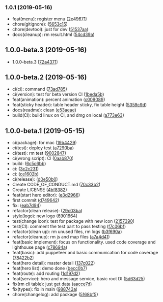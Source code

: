 ## <small>1.0.1 (2019-05-16)</small>

* feat(menu): register menu ([2e49671](https://github.com/dreambo8563/angular-electron-hero/commit/2e49671))
* chore(gitignore): ([5653c15](https://github.com/dreambo8563/angular-electron-hero/commit/5653c15))
* chore(devtool): just for dev ([51537aa](https://github.com/dreambo8563/angular-electron-hero/commit/51537aa))
* docs(cleanup): rm result.html ([54cd39a](https://github.com/dreambo8563/angular-electron-hero/commit/54cd39a))



## 1.0.0-beta.3 (2019-05-16)

* 1.0.0-beta.3 ([72a4371](https://github.com/dreambo8563/angular-electron-hero/commit/72a4371))



## 1.0.0-beta.2 (2019-05-16)

* ci(ci): command ([73ad785](https://github.com/dreambo8563/angular-electron-hero/commit/73ad785))
* ci(version): test for beta version CI ([1beda5b](https://github.com/dreambo8563/angular-electron-hero/commit/1beda5b))
* feat(animation): percent animation ([c009089](https://github.com/dreambo8563/angular-electron-hero/commit/c009089))
* feat(sticky header): table header sticky, fix table height ([5359c9d](https://github.com/dreambo8563/angular-electron-hero/commit/5359c9d))
* docs(readme): clean ([e53aeae](https://github.com/dreambo8563/angular-electron-hero/commit/e53aeae))
* build(CI): build linux on CI, and dmg on local ([a773e63](https://github.com/dreambo8563/angular-electron-hero/commit/a773e63))



## 1.0.0-beta.1 (2019-05-15)

* ci(package): for mac ([19b4429](https://github.com/dreambo8563/angular-electron-hero/commit/19b4429))
* ci(test): deploy test ([a7290ba](https://github.com/dreambo8563/angular-electron-hero/commit/a7290ba))
* ci(test): rm test ([9002847](https://github.com/dreambo8563/angular-electron-hero/commit/9002847))
* ci(wrong script): CI ([0aab870](https://github.com/dreambo8563/angular-electron-hero/commit/0aab870))
* build: ([6c5c6bb](https://github.com/dreambo8563/angular-electron-hero/commit/6c5c6bb))
* ci: ([3c2c231](https://github.com/dreambo8563/angular-electron-hero/commit/3c2c231))
* ci: ([ce1602b](https://github.com/dreambo8563/angular-electron-hero/commit/ce1602b))
* ci(release): ([d0e50b0](https://github.com/dreambo8563/angular-electron-hero/commit/d0e50b0))
* Create CODE_OF_CONDUCT.md ([70c33b2](https://github.com/dreambo8563/angular-electron-hero/commit/70c33b2))
* Create LICENSE ([4bf8382](https://github.com/dreambo8563/angular-electron-hero/commit/4bf8382))
* feat(start hero editor): ([e3d2966](https://github.com/dreambo8563/angular-electron-hero/commit/e3d2966))
* first commit ([d749642](https://github.com/dreambo8563/angular-electron-hero/commit/d749642))
* fix: ([eab7d94](https://github.com/dreambo8563/angular-electron-hero/commit/eab7d94))
* refactor(clean release): ([29c03ba](https://github.com/dreambo8563/angular-electron-hero/commit/29c03ba))
* style(logo): new logo ([6901664](https://github.com/dreambo8563/angular-electron-hero/commit/6901664))
* test(change icon): test for package with new icon ([2157390](https://github.com/dreambo8563/angular-electron-hero/commit/2157390))
* test(CI): comment the test part to pass testing ([f7c06bf](https://github.com/dreambo8563/angular-electron-hero/commit/f7c06bf))
* refactor(clean up): rm unused files, rm logs ([b3f690a](https://github.com/dreambo8563/angular-electron-hero/commit/b3f690a))
* refactor(cleanup): rm js and map files ([a7a4d41](https://github.com/dreambo8563/angular-electron-hero/commit/a7a4d41))
* feat(basic implement): focus on functionality. used code coverage and lighthouse page ([c78694a](https://github.com/dreambo8563/angular-electron-hero/commit/c78694a))
* feat(basic): add puppeteer and basic communication for code coverage ([78422b2](https://github.com/dreambo8563/angular-electron-hero/commit/78422b2))
* feat(hero detail): master detail ([137c022](https://github.com/dreambo8563/angular-electron-hero/commit/137c022))
* feat(hero list): demo done ([becc0b7](https://github.com/dreambo8563/angular-electron-hero/commit/becc0b7))
* feat(route): add routing ([1d197d2](https://github.com/dreambo8563/angular-electron-hero/commit/1d197d2))
* feat(service): hero and message service, basic root DI ([5d63d25](https://github.com/dreambo8563/angular-electron-hero/commit/5d63d25))
* fix(rm cli table): just get data ([aacce7d](https://github.com/dreambo8563/angular-electron-hero/commit/aacce7d))
* fix(types): fix in main ([988743a](https://github.com/dreambo8563/angular-electron-hero/commit/988743a))
* chore(changelog): add package ([5168bf5](https://github.com/dreambo8563/angular-electron-hero/commit/5168bf5))



